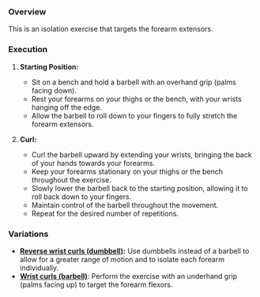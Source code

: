 ### Overview
This is an isolation exercise that targets the forearm extensors.

### Execution
1. **Starting Position:**
   - Sit on a bench and hold a barbell with an overhand grip (palms facing down).
   - Rest your forearms on your thighs or the bench, with your wrists hanging off the edge.
   - Allow the barbell to roll down to your fingers to fully stretch the forearm extensors.

2. **Curl:**
   - Curl the barbell upward by extending your wrists, bringing the back of your hands towards your forearms.
   - Keep your forearms stationary on your thighs or the bench throughout the exercise.
   - Slowly lower the barbell back to the starting position, allowing it to roll back down to your fingers.
   - Maintain control of the barbell throughout the movement.
   - Repeat for the desired number of repetitions.

### Variations
- **[Reverse wrist curls (dumbbell)](exercise://library/library.forearms.exercises.reverseWristCurlsDumbbell):** Use dumbbells instead of a barbell to allow for a greater range of motion and to isolate each forearm individually.
- **[Wrist curls (barbell)](exercise://library/library.forearms.exercises.wristCurlsBarbell)**: Perform the exercise with an underhand grip (palms facing up) to target the forearm flexors.